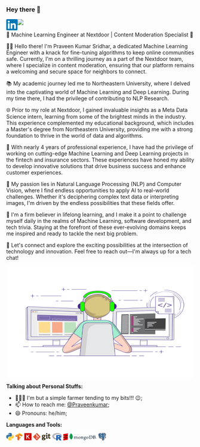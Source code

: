 ### Hey there 👋



<a href="https://www.linkedin.com/in/praveenks23/">
  <img align="left" alt="Praveen's LinkdeIN" width="30px" src="https://raw.githubusercontent.com/PraveenKumarSridhar/PraveenkumarSridhar/main/assets/linkedin.svg" />
</a>

![](https://visitor-badge.glitch.me/badge?page_id=PraveenKumarSridhar.PraveenKumarSridhar)
<br/>

🤖 Machine Learning Engineer at Nextdoor | Content Moderation Specialist 🚀

👨‍💻 Hello there! I'm Praveen Kumar Sridhar, a dedicated Machine Learning Engineer with a knack for fine-tuning algorithms to keep online communities safe. Currently, I'm on a thrilling journey as a part of the Nextdoor team, where I specialize in content moderation, ensuring that our platform remains a welcoming and secure space for neighbors to connect.

📚 My academic journey led me to Northeastern University, where I delved into the captivating world of Machine Learning and Deep Learning. During my time there, I had the privilege of contributing to NLP Research.

🌐 Prior to my role at Nextdoor, I gained invaluable insights as a Meta Data Science intern, learning from some of the brightest minds in the industry. This experience complemented my educational background, which includes a Master's degree from Northeastern University, providing me with a strong foundation to thrive in the world of data and algorithms.

💼 With nearly 4 years of professional experience, I have had the privilege of working on cutting-edge Machine Learning and Deep Learning projects in the fintech and insurance sectors. These experiences have honed my ability to develop innovative solutions that drive business success and enhance customer experiences.

💬 My passion lies in Natural Language Processing (NLP) and Computer Vision, where I find endless opportunities to apply AI to real-world challenges. Whether it's deciphering complex text data or interpreting images, I'm driven by the endless possibilities that these fields offer.

🧠 I'm a firm believer in lifelong learning, and I make it a point to challenge myself daily in the realms of Machine Learning, software development, and tech trivia. Staying at the forefront of these ever-evolving domains keeps me inspired and ready to tackle the next big problem.

🌟 Let's connect and explore the exciting possibilities at the intersection of technology and innovation. Feel free to reach out—I'm always up for a tech chat!






<p align="center">
<img align="center" alt="GIF" src="https://raw.githubusercontent.com/PraveenKumarSridhar/PraveenkumarSridhar/main/assets/coding-freak.gif" width="500" height="300" />
</p>

**Talking about Personal Stuffs:**

- 👨🏽‍💻 I'm but a simple farmer tending to my bits!!! :wink:;
- 📫 How to reach me: [@Praveenkumar](https://twitter.com/prav1411);
- 😄 Pronouns: he/him;

**Languages and Tools:**  

<code><img height="20" src="https://raw.githubusercontent.com/PraveenKumarSridhar/PraveenkumarSridhar/main/assets/python.svg"></code>
<code><img height="20" src="https://raw.githubusercontent.com/PraveenKumarSridhar/PraveenkumarSridhar/main/assets/tensorflow-icon.svg"></code>
<code><img height="20" src="https://raw.githubusercontent.com/PraveenKumarSridhar/PraveenkumarSridhar/main/assets/Keras_logo.svg"></code>
<code><img height="20" src="https://raw.githubusercontent.com/PraveenKumarSridhar/PraveenkumarSridhar/main/assets/git.svg"></code>
<code><img height="20" src="https://raw.githubusercontent.com/PraveenKumarSridhar/PraveenkumarSridhar/main/assets/R_logo.svg"></code>
<code><img height="20" src="https://raw.githubusercontent.com/PraveenKumarSridhar/PraveenkumarSridhar/main/assets/scala.svg"></code>
<code><img height="20" src="https://raw.githubusercontent.com/PraveenKumarSridhar/PraveenkumarSridhar/main/assets/MongoDB_Logo.svg"></code>
<code><img height="20" src="https://raw.githubusercontent.com/PraveenKumarSridhar/PraveenkumarSridhar/main/assets/Postgresql_LOGO.svg"></code>
